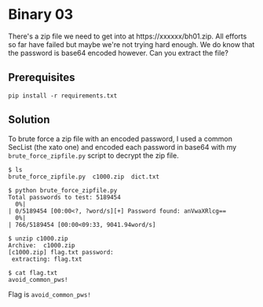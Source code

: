 # Binary 03

There's a zip file we need to get into at https://xxxxxx/bh01.zip. All efforts so far have failed but maybe we're not trying hard enough. We do know that the password is base64 encoded however. Can you extract the file?

## Prerequisites

```
pip install -r requirements.txt
```

## Solution

To brute force a zip file with an encoded password, I used a common SecList (the xato one) and encoded each password in base64 with my `brute_force_zipfile.py` script to decrypt the zip file.

```
$ ls
brute_force_zipfile.py  c1000.zip  dict.txt

$ python brute_force_zipfile.py
Total passwords to test: 5189454
  0%|                                                                                                                                             | 0/5189454 [00:00<?, ?word/s][+] Password found: anVwaXRlcg==
  0%|                                                                                                                                 | 766/5189454 [00:00<09:33, 9041.94word/s]

$ unzip c1000.zip 
Archive:  c1000.zip
[c1000.zip] flag.txt password: 
 extracting: flag.txt                

$ cat flag.txt 
avoid_common_pws!
```

Flag is `avoid_common_pws!`
